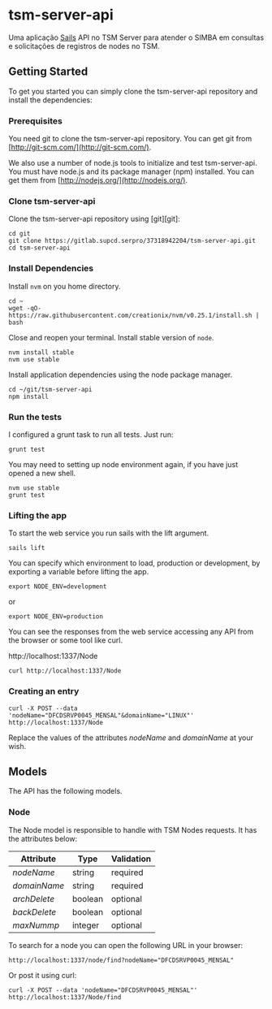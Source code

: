 # tsm-server-api

Uma aplicação [Sails](http://sailsjs.org)
API no TSM Server para atender o SIMBA em consultas e solicitações de registros de nodes no TSM.

## Getting Started

To get you started you can simply clone the tsm-server-api repository and install the dependencies:

### Prerequisites

You need git to clone the tsm-server-api repository. You can get git from
[http://git-scm.com/](http://git-scm.com/).

We also use a number of node.js tools to initialize and test tsm-server-api. You must have node.js and its package manager (npm) installed.  You can get them from [http://nodejs.org/](http://nodejs.org/).

### Clone tsm-server-api

Clone the tsm-server-api repository using [git][git]:

```
cd git
git clone https://gitlab.supcd.serpro/37318942204/tsm-server-api.git
cd tsm-server-api
```

### Install Dependencies

Install `nvm` on you home directory.

```
cd ~
wget -qO- https://raw.githubusercontent.com/creationix/nvm/v0.25.1/install.sh | bash
```

Close and reopen your terminal. Install stable version of `node`.

```
nvm install stable
nvm use stable
```
Install application dependencies using the node package manager.

```
cd ~/git/tsm-server-api
npm install
```

### Run the tests

I configured a grunt task to run all tests. Just run:

```
grunt test
```

You may need to setting up node environment again, if you have just opened a new shell.
```
nvm use stable
grunt test
```

### Lifting the app

To start the web service you run sails with the lift argument.
```
sails lift
```

You can specify which environment to load, production or development, by exporting a variable before lifting the app.

```
export NODE_ENV=development
```

or

```
export NODE_ENV=production
```

You can see the responses from the web service accessing any API from the browser or some tool like curl.

http://localhost:1337/Node

```
curl http://localhost:1337/Node
```

### Creating an entry

```
curl -X POST --data 'nodeName="DFCDSRVP0045_MENSAL"&domainName="LINUX"' http://localhost:1337/Node
```

Replace the values of the attributes *nodeName* and *domainName* at your wish.

## Models

The API has the following models.

### Node

The Node model is responsible to handle with TSM Nodes requests. It has the attributes below:

| Attribute | Type | Validation	|
| --------|---------|-------|
| *nodeName* | string | required |
| *domainName* |string |required |
| *archDelete* | boolean | optional |
| *backDelete* | boolean | optional |
| *maxNummp* | integer | optional |

To search for a node you can open the following URL in your browser:

```
http://localhost:1337/node/find?nodeName="DFCDSRVP0045_MENSAL"
```

Or post it using curl:

```
curl -X POST --data 'nodeName="DFCDSRVP0045_MENSAL"' http://localhost:1337/Node/find
```